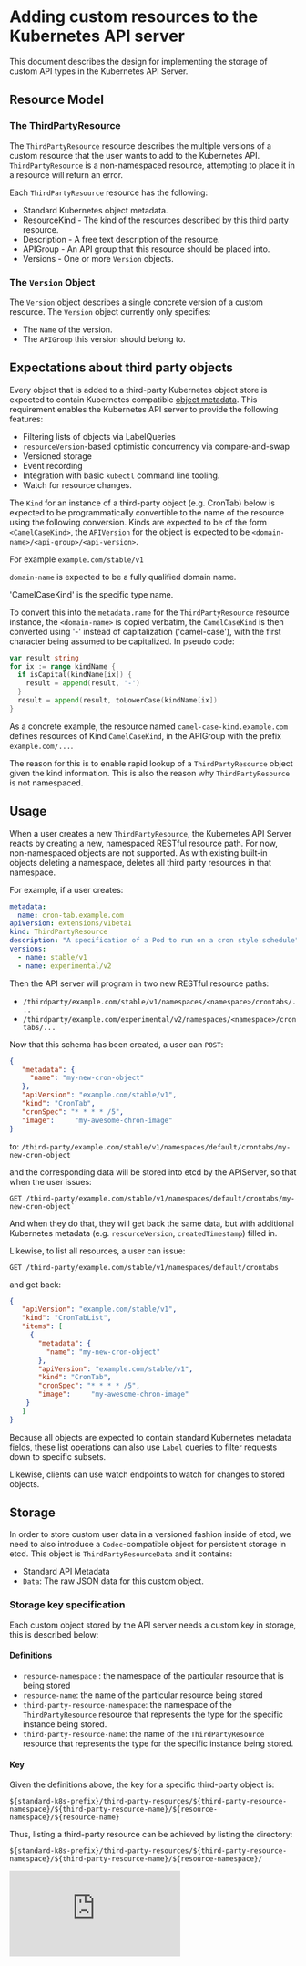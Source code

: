<!-- BEGIN MUNGE: UNVERSIONED_WARNING -->


<!-- END MUNGE: UNVERSIONED_WARNING -->

# Adding custom resources to the Kubernetes API server

This document describes the design for implementing the storage of custom API types in the Kubernetes API Server.


## Resource Model

### The ThirdPartyResource

The `ThirdPartyResource` resource describes the multiple versions of a custom resource that the user wants to add
to the Kubernetes API.  `ThirdPartyResource` is a non-namespaced resource, attempting to place it in a resource
will return an error.

Each `ThirdPartyResource` resource has the following:
   * Standard Kubernetes object metadata.
   * ResourceKind - The kind of the resources described by this third party resource.
   * Description - A free text description of the resource.
   * APIGroup - An API group that this resource should be placed into.
   * Versions - One or more `Version` objects.

### The `Version` Object

The `Version` object describes a single concrete version of a custom resource.  The `Version` object currently
only specifies:
   * The `Name` of the version.
   * The `APIGroup` this version should belong to.

## Expectations about third party objects

Every object that is added to a third-party Kubernetes object store is expected to contain Kubernetes
compatible [object metadata](../devel/api-conventions.md#metadata).  This requirement enables the
Kubernetes API server to provide the following features:
   * Filtering lists of objects via LabelQueries
   * `resourceVersion`-based optimistic concurrency via compare-and-swap
   * Versioned storage
   * Event recording
   * Integration with basic `kubectl` command line tooling.
   * Watch for resource changes.

The `Kind` for an instance of a third-party object (e.g. CronTab) below is expected to be
programmatically convertible to the name of the resource using
the following conversion.  Kinds are expected to be of the form `<CamelCaseKind>`, the
`APIVersion` for the object is expected to be `<domain-name>/<api-group>/<api-version>`.

For example `example.com/stable/v1`

`domain-name` is expected to be a fully qualified domain name.

'CamelCaseKind' is the specific type name.

To convert this into the `metadata.name` for the `ThirdPartyResource` resource instance,
the `<domain-name>` is copied verbatim, the `CamelCaseKind` is
then converted
using '-' instead of capitalization ('camel-case'), with the first character being assumed to be
capitalized.  In pseudo code:

```go
var result string
for ix := range kindName {
  if isCapital(kindName[ix]) {
    result = append(result, '-')
  }
  result = append(result, toLowerCase(kindName[ix])
}
```

As a concrete example, the resource named `camel-case-kind.example.com` defines resources of Kind `CamelCaseKind`, in
the APIGroup with the prefix `example.com/...`.

The reason for this is to enable rapid lookup of a `ThirdPartyResource` object given the kind information.
This is also the reason why `ThirdPartyResource` is not namespaced.

## Usage

When a user creates a new `ThirdPartyResource`, the Kubernetes API Server reacts by creating a new, namespaced
RESTful resource path.  For now, non-namespaced objects are not supported. As with existing built-in objects
deleting a namespace, deletes all third party resources in that namespace.

For example, if a user creates:

```yaml
metadata:
  name: cron-tab.example.com
apiVersion: extensions/v1beta1
kind: ThirdPartyResource
description: "A specification of a Pod to run on a cron style schedule"
versions:
  - name: stable/v1
  - name: experimental/v2
```

Then the API server will program in two new RESTful resource paths:
   * `/thirdparty/example.com/stable/v1/namespaces/<namespace>/crontabs/...`
   * `/thirdparty/example.com/experimental/v2/namespaces/<namespace>/crontabs/...`


Now that this schema has been created, a user can `POST`:

```json
{
   "metadata": {
     "name": "my-new-cron-object"
   },
   "apiVersion": "example.com/stable/v1",
   "kind": "CronTab",
   "cronSpec": "* * * * /5",
   "image":     "my-awesome-chron-image"
}
```

to: `/third-party/example.com/stable/v1/namespaces/default/crontabs/my-new-cron-object`

and the corresponding data will be stored into etcd by the APIServer, so that when the user issues:

```
GET /third-party/example.com/stable/v1/namespaces/default/crontabs/my-new-cron-object`
```

And when they do that, they will get back the same data, but with additional Kubernetes metadata
(e.g. `resourceVersion`, `createdTimestamp`) filled in.

Likewise, to list all resources, a user can issue:

```
GET /third-party/example.com/stable/v1/namespaces/default/crontabs
```

and get back:

```json
{
   "apiVersion": "example.com/stable/v1",
   "kind": "CronTabList",
   "items": [
     {
       "metadata": {
         "name": "my-new-cron-object"
       },
       "apiVersion": "example.com/stable/v1",
       "kind": "CronTab",
       "cronSpec": "* * * * /5",
       "image":     "my-awesome-chron-image"
    }
   ]
}
```

Because all objects are expected to contain standard Kubernetes metadata fields, these
list operations can also use `Label` queries to filter requests down to specific subsets.

Likewise, clients can use watch endpoints to watch for changes to stored objects.


## Storage

In order to store custom user data in a versioned fashion inside of etcd, we need to also introduce a
`Codec`-compatible object for persistent storage in etcd.  This object is `ThirdPartyResourceData` and it contains:
   * Standard API Metadata
   * `Data`: The raw JSON data for this custom object.

### Storage key specification

Each custom object stored by the API server needs a custom key in storage, this is described below:

#### Definitions

   * `resource-namespace` : the namespace of the particular resource that is being stored
   * `resource-name`: the name of the particular resource being stored
   * `third-party-resource-namespace`: the namespace of the `ThirdPartyResource` resource that represents the type for the specific instance being stored.
   * `third-party-resource-name`: the name of the `ThirdPartyResource` resource that represents the type for the specific instance being stored.

#### Key

Given the definitions above, the key for a specific third-party object is:

```
${standard-k8s-prefix}/third-party-resources/${third-party-resource-namespace}/${third-party-resource-name}/${resource-namespace}/${resource-name}
```

Thus, listing a third-party resource can be achieved by listing the directory:

```
${standard-k8s-prefix}/third-party-resources/${third-party-resource-namespace}/${third-party-resource-name}/${resource-namespace}/
```




<!-- BEGIN MUNGE: IS_VERSIONED -->
<!-- TAG IS_VERSIONED -->
<!-- END MUNGE: IS_VERSIONED -->


<!-- BEGIN MUNGE: GENERATED_ANALYTICS -->
[![Analytics](https://kubernetes-site.appspot.com/UA-36037335-10/GitHub/docs/design/extending-api.md?pixel)]()
<!-- END MUNGE: GENERATED_ANALYTICS -->
